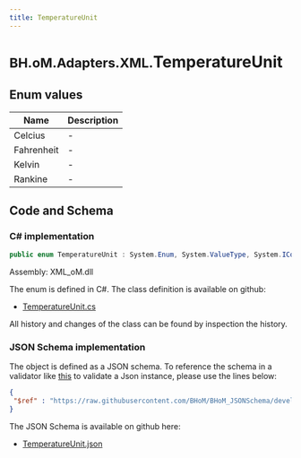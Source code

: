 ```yaml
---
title: TemperatureUnit
---
```


# <small>BH.oM.Adapters.XML.</small>**TemperatureUnit**



## Enum values

| Name            | Description                                                    |
|-----------------|----------------------------------------------------------------|
| Celcius |  -  |
| Fahrenheit |  -  |
| Kelvin |  -  |
| Rankine |  -  |


## Code and Schema

### C# implementation

``` C# title="C#"
public enum TemperatureUnit : System.Enum, System.ValueType, System.IComparable, System.ISpanFormattable, System.IFormattable, System.IConvertible
```

Assembly: XML_oM.dll

The enum is defined in C#. The class definition is available on github:

- [TemperatureUnit.cs](https://github.com/BHoM/XML_Toolkit/blob/develop/XML_oM/GBXML\Enums\TemperatureUnit.cs)

All history and changes of the class can be found by inspection the history.
### JSON Schema implementation

The object is defined as a JSON schema. To reference the schema in a validator like [this](https://www.jsonschemavalidator.net/) to validate a Json instance, please use the lines below:

``` json title="JSON Schema"
{
 "$ref" : "https://raw.githubusercontent.com/BHoM/BHoM_JSONSchema/develop/XML_oM/TemperatureUnit.json"
}
```

The JSON Schema is available on github here:

- [TemperatureUnit.json](https://github.com/BHoM/BHoM_JSONSchema/blob/develop/XML_oM/TemperatureUnit.json)
